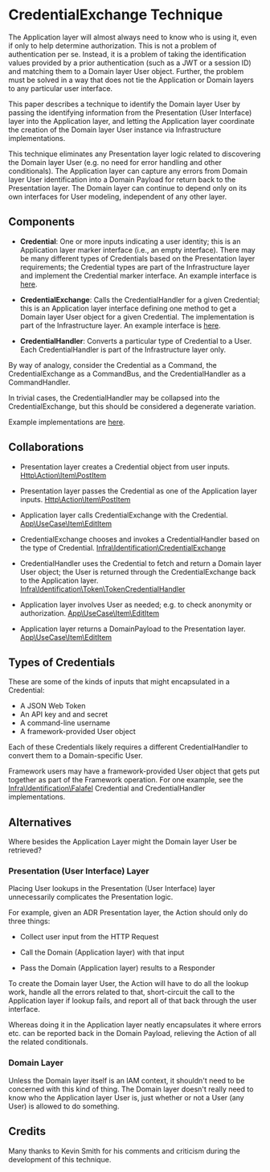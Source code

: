 # CredentialExchange Technique

The Application layer will almost always need to know who is using it, even if
only to help determine authorization. This is not a problem of authentication
per se. Instead, it is a problem of taking the identification values provided by
a prior authentication (such as a JWT or a session ID) and matching them to a
Domain layer User object. Further, the problem must be solved in a way that does
not tie the Application or Domain layers to any particular user interface.

This paper describes a technique to identify the Domain layer User by passing
the identifying information from the Presentation (User Interface) layer into
the Application layer, and letting the Application layer coordinate the creation
of the Domain layer User instance via Infrastructure implementations.

This technique eliminates any Presentation layer logic related to discovering
the Domain layer User (e.g. no need for error handling and other conditionals).
The Application layer can capture any errors from Domain layer User
identification into a Domain Payload for return back to the Presentation layer.
The Domain layer can continue to depend only on its own interfaces for User
modeling, independent of any other layer.

## Components

- **Credential**: One or more inputs indicating a user identity; this is an
  Application layer marker interface (i.e., an empty interface). There may be
  many different types of Credentials based on the Presentation layer
  requirements; the Credential types are part of the Infrastructure layer and
  implement the Credential marker interface. An example interface is [here](./src/App/Identification/Credential.php).

- **CredentialExchange**: Calls the CredentialHandler for a given Credential; this
  is an Application layer interface defining one method to get a Domain layer
  User object for a given Credential. The implementation is part of the
  Infrastructure layer. An example interface is [here](./src/App/Identification/CredentialExchange.php).

- **CredentialHandler**: Converts a particular type of Credential to a User. Each
  CredentialHandler is part of the Infrastructure layer only.

By way of analogy, consider the Credential as a Command, the CredentialExchange
as a CommandBus, and the CredentialHandler as a CommandHandler.

In trivial cases, the CredentialHandler may be collapsed into the
CredentialExchange, but this should be considered a degenerate variation.

Example implementations are [here](./src/Infra/Identification).

## Collaborations

- Presentation layer creates a Credential object from user inputs.
  [Http\Action\Item\PostItem](./src/Http/Action/Item/PostItem.php)

- Presentation layer passes the Credential as one of the Application layer
  inputs. [Http\Action\Item\PostItem](./src/Http/Action/Item/PostItem.php)

- Application layer calls CredentialExchange with the Credential.
  [App\UseCase\Item\EditItem](./src/App/UseCase/Item/EditItem.php)

- CredentialExchange chooses and invokes a CredentialHandler based on the type
  of Credential. [Infra\Identification\CredentialExchange](/src/Infra/Identification/CredentialExchange.php)

- CredentialHandler uses the Credential to fetch and return a Domain layer User
  object; the User is returned through the CredentialExchange back to the
  Application layer.
  [Infra\Identification\Token\TokenCredentialHandler](./src/Infra/Identification/Token/TokenCredentialHandler.php)

- Application layer involves User as needed; e.g. to check anonymity or
  authorization. [App\UseCase\Item\EditItem](./src/App/UseCase/Item/EditItem.php)

- Application layer returns a DomainPayload to the Presentation layer.
  [App\UseCase\Item\EditItem](./src/App/UseCase/Item/EditItem.php)

## Types of Credentials

These are some of the kinds of inputs that might encapsulated in a Credential:

- A JSON Web Token
- An API key and and secret
- A command-line username
- A framework-provided User object

Each of these Credentials likely requires a different CredentialHandler to
convert them to a Domain-specific User.

Framework users may have a framework-provided User object that gets put
together as part of the Framework operation. For one example, see the
[Infra\Identification\Falafel](./Infra/Identification/Falafel/) Credential
and CredentialHandler implementations.

## Alternatives

Where besides the Application Layer might the Domain layer User be retrieved?

### Presentation (User Interface) Layer

Placing User lookups in the Presentation (User Interface) layer unnecessarily
complicates the Presentation logic.

For example, given an ADR Presentation layer, the Action should only do three
things:

- Collect user input from the HTTP Request

- Call the Domain (Application layer) with that input

- Pass the Domain (Application layer) results to a Responder

To create the Domain layer User, the Action will have to do all the lookup work,
handle all the errors related to that, short-circuit the call to the Application
layer if lookup fails, and report all of that back through the user interface.

Whereas doing it in the Application layer neatly encapsulates it where errors
etc. can be reported back in the Domain Payload, relieving the Action of all the
related conditionals.

### Domain Layer

Unless the Domain layer itself is an IAM context, it shouldn't need to be
concerned with this kind of thing. The Domain layer doesn't really need to know
who the Application layer User is, just whether or not a User (any User) is
allowed to do something.

## Credits

Many thanks to Kevin Smith for his comments and criticism during the development
of this technique.
